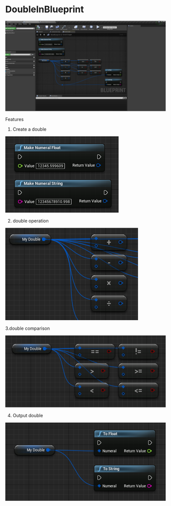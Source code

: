 # DoubleInBlueprint
![image](https://github.com/kak0na/DoubleInBlueprint/blob/main/image-202112222215599792.png)


Features
1. Create a double

 ![image](https://github.com/kak0na/DoubleInBlueprint/blob/main/image-20211222221834807.png)
 
2. double operation

![image](https://github.com/kak0na/DoubleInBlueprint/blob/main/image-20211222221841304.png)

3.double comparison

![image](https://github.com/kak0na/DoubleInBlueprint/blob/main/image-20211222221854057.png)

4. Output double

![image](https://github.com/kak0na/DoubleInBlueprint/blob/main/image-20211222221905425.png)

